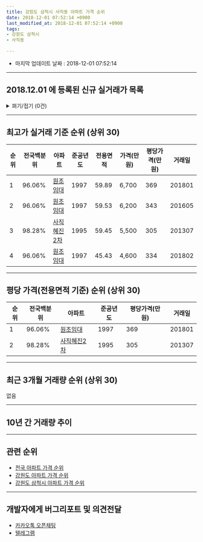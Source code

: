 ```yaml
---
title: 강원도 삼척시 사직동 아파트 가격 순위
date: 2018-12-01 07:52:14 +0900
last_modified_at: 2018-12-01 07:52:14 +0900
tags:
- 강원도 삼척시
- 사직동

---
```


* 마지막 업데이트 날짜 : 2018-12-01 07:52:14

---

## 2018.12.01 에 등록된 신규 실거래가 목록

<details>
<summary>펴기/접기 (0건)</summary>
<div markdown="1">

|아파트|전국백분위|준공년도|전용면적|가격(만원)|평당가격(만원)|거래일|
|---|---|---|---|---|---|---|
|없음|||||||


</div>
</details>

---

## 최고가 실거래 기준 순위 (상위 30)


|순위|전국백분위|아파트|준공년도|전용면적|가격(만원)|평당가격(만원)|거래일|
|---|---|---|---|---|---|---|---|
|1|96.06%|[원조임대](https://search.naver.com/search.naver?query=%EA%B0%95%EC%9B%90%EB%8F%84+%EC%82%BC%EC%B2%99%EC%8B%9C+%EC%82%AC%EC%A7%81%EB%8F%99+%EC%9B%90%EC%A1%B0%EC%9E%84%EB%8C%80)|1997|59.89|6,700|369|201801|
|2|96.06%|[원조임대](https://search.naver.com/search.naver?query=%EA%B0%95%EC%9B%90%EB%8F%84+%EC%82%BC%EC%B2%99%EC%8B%9C+%EC%82%AC%EC%A7%81%EB%8F%99+%EC%9B%90%EC%A1%B0%EC%9E%84%EB%8C%80)|1997|59.53|6,200|343|201605|
|3|98.28%|[사직혜진2차](https://search.naver.com/search.naver?query=%EA%B0%95%EC%9B%90%EB%8F%84+%EC%82%BC%EC%B2%99%EC%8B%9C+%EC%82%AC%EC%A7%81%EB%8F%99+%EC%82%AC%EC%A7%81%ED%98%9C%EC%A7%842%EC%B0%A8)|1995|59.45|5,500|305|201307|
|4|96.06%|[원조임대](https://search.naver.com/search.naver?query=%EA%B0%95%EC%9B%90%EB%8F%84+%EC%82%BC%EC%B2%99%EC%8B%9C+%EC%82%AC%EC%A7%81%EB%8F%99+%EC%9B%90%EC%A1%B0%EC%9E%84%EB%8C%80)|1997|45.43|4,600|334|201802|


---

## 평당 가격(전용면적 기준) 순위 (상위 30)


|순위|전국백분위|아파트|준공년도|평당가격(만원)|거래일|
|---|---|---|---|---|---|
|1|96.06%|[원조임대](https://search.naver.com/search.naver?query=%EA%B0%95%EC%9B%90%EB%8F%84+%EC%82%BC%EC%B2%99%EC%8B%9C+%EC%82%AC%EC%A7%81%EB%8F%99+%EC%9B%90%EC%A1%B0%EC%9E%84%EB%8C%80)|1997|369|201801|
|2|98.28%|[사직혜진2차](https://search.naver.com/search.naver?query=%EA%B0%95%EC%9B%90%EB%8F%84+%EC%82%BC%EC%B2%99%EC%8B%9C+%EC%82%AC%EC%A7%81%EB%8F%99+%EC%82%AC%EC%A7%81%ED%98%9C%EC%A7%842%EC%B0%A8)|1995|305|201307|


---

## 최근 3개월 거래량 순위 (상위 30)

없음

---

## 10년 간 거래량 추이


<div style="width:100%;">
    <canvas id="deal_progress" height="250"></canvas>
</div>

<script>
new Chart(document.getElementById("deal_progress"), {
    type: 'line',
    data: {
        labels: ['200812','200901','200902','200903','200904','200905','200906','200907','200908','200909','200910','200911','200912','201001','201002','201003','201004','201005','201006','201007','201008','201009','201010','201011','201012','201101','201102','201103','201104','201105','201106','201107','201108','201109','201110','201111','201112','201201','201202','201203','201204','201205','201206','201207','201208','201209','201210','201211','201212','201301','201302','201303','201304','201305','201306','201307','201308','201309','201310','201311','201312','201401','201402','201403','201404','201405','201406','201407','201408','201409','201410','201411','201412','201501','201502','201503','201504','201505','201506','201507','201508','201509','201510','201511','201512','201601','201602','201603','201604','201605','201606','201607','201608','201609','201610','201611','201612','201701','201702','201703','201704','201705','201706','201707','201708','201709','201710','201711','201712','201801','201802','201803','201804','201805','201806','201807','201808','201809','201810','201811','201812'],
        datasets: [{
            label: '실거래 수',
            pointRadius: 1,
            data: [0, 1, 0, 2, 0, 3, 0, 0, 2, 3, 2, 1, 0, 0, 0, 1, 0, 1, 1, 2, 2, 0, 0, 2, 1, 2, 0, 0, 1, 1, 1, 0, 4, 1, 1, 1, 3, 0, 1, 1, 1, 0, 2, 3, 1, 0, 0, 1, 4, 1, 0, 1, 1, 1, 1, 2, 0, 1, 1, 0, 1, 1, 0, 1, 1, 1, 2, 3, 0, 0, 1, 2, 2, 0, 0, 1, 0, 2, 2, 0, 1, 0, 0, 3, 1, 1, 0, 2, 1, 2, 1, 1, 1, 2, 1, 1, 0, 0, 0, 1, 1, 1, 0, 0, 0, 0, 1, 1, 0, 3, 2, 0, 2, 0, 0, 1, 0, 0, 0, 0, 0],
            borderColor: "rgba(255, 201, 14, 1)",
            backgroundColor: "rgba(255, 201, 14, 0.5)",
            fill: true,
        }]
    },
    options: {
        responsive: true,
        title: {
            display: true,
            text: '10년간 거래량 추이'
        },
        tooltips: {
            mode: 'index',
            intersect: false,
        },
        hover: {
            mode: 'nearest',
            intersect: true
        },
        scales: {
            xAxes: [{
                display: true,
                scaleLabel: {
                    display: true,
                    labelString: '년/월'
                }
            }],
            yAxes: [{
                display: true,
                ticks: {
                    suggestedMin: 0,
                },
                scaleLabel: {
                    display: true,
                    labelString: '실거래 수'
                }
            }]
        }
    }
});

</script>


---

## 관련 순위

- [전국 아파트 가격 순위](https://inasie.github.io/apt-ranking/전국)
- [강원도 아파트 가격 순위](https://inasie.github.io/apt-ranking/강원도)
- [강원도 삼척시 아파트 가격 순위](https://inasie.github.io/apt-ranking/강원도-삼척시)


---

## 개발자에게 버그리포트 및 의견전달

- [카카오톡 오픈채팅](https://open.kakao.com/o/gLJUAP4)
- [텔레그램](https://t.me/inasie)

